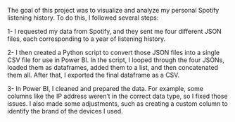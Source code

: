 The goal of this project was to visualize and analyze my personal Spotify listening history. To do this, I followed several steps: 

1-	I requested my data from Spotify, and they sent me four different JSON files, each corresponding to a year of listening history.

2-	I then created a Python script to convert those JSON files into a single CSV file for use in Power BI. In the script, I looped through the four JSONs, loaded them as dataframes, added them to a list, and then concatenated them all. After that, I exported the final dataframe as a CSV.

3-	In Power BI, I cleaned and prepared the data. For example, some columns like the IP address weren’t in the correct data type, so I fixed those issues. I also made some adjustments, such as creating a custom column to identify the brand of the devices I used.
